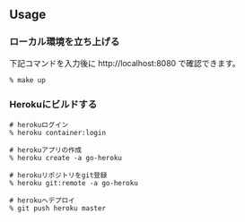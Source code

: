 ## Usage

### ローカル環境を立ち上げる

下記コマンドを入力後に http://localhost:8080 で確認できます。

```
% make up
```

### Herokuにビルドする

```
# herokuログイン
% heroku container:login

# herokuアプリの作成
% heroku create -a go-heroku

# herokuリポジトリをgit登録
% heroku git:remote -a go-heroku

# herokuへデプロイ
% git push heroku master 
```
